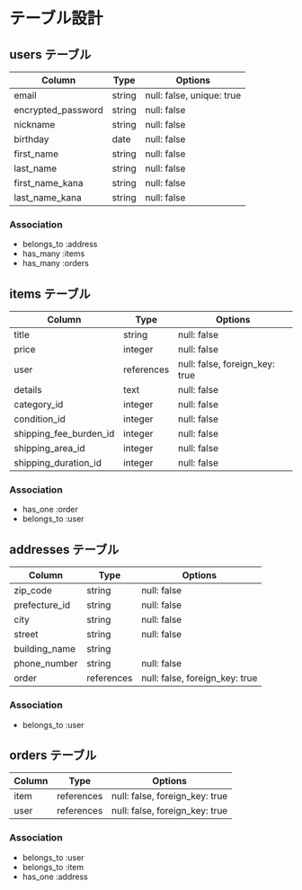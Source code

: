 # テーブル設計

## users テーブル

| Column             | Type   | Options                   |
| ------------------ | ------ | ------------------------- |
| email              | string | null: false, unique: true |
| encrypted_password | string | null: false               |
| nickname           | string | null: false               |
| birthday           | date   | null: false               |
| first_name         | string | null: false               |
| last_name          | string | null: false               |
| first_name_kana    | string | null: false               |
| last_name_kana     | string | null: false               |

### Association
- belongs_to :address
- has_many :items
- has_many :orders


## items テーブル

| Column                 | Type       | Options                        |
| ---------------------- | ---------- | ------------------------------ |
| title                  | string     | null: false                    |
| price                  | integer    | null: false                    |
| user                   | references | null: false, foreign_key: true |
| details                | text       | null: false                    |
| category_id            | integer    | null: false                    |
| condition_id           | integer    | null: false                    |
| shipping_fee_burden_id | integer    | null: false                    |
| shipping_area_id       | integer    | null: false                    |
| shipping_duration_id   | integer    | null: false                    |

### Association
- has_one :order
- belongs_to :user


## addresses テーブル

| Column         | Type       | Options                        |
| -------------- | ---------- | ------------------------------ |
| zip_code       | string     | null: false                    |
| prefecture_id  | string     | null: false                    |
| city           | string     | null: false                    |
| street         | string     | null: false                    |
| building_name  | string     |                                |  
| phone_number   | string     | null: false                    |  
| order          | references | null: false, foreign_key: true |

### Association
- belongs_to :user


## orders テーブル

| Column         | Type       | Options                        |
| -------------- | ---------- | ------------------------------ |
| item           | references | null: false, foreign_key: true |
| user           | references | null: false, foreign_key: true |

### Association

- belongs_to :user
- belongs_to :item
- has_one :address
